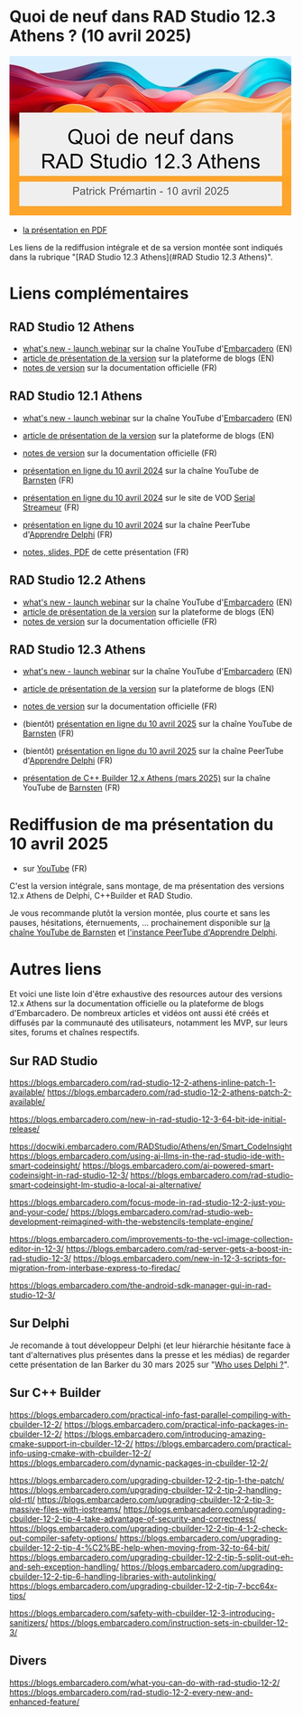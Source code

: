 # Quoi de neuf dans RAD Studio 12.3 Athens ? (10 avril 2025)

![Quoi de neuf dans RAD Studio 12.3 Athens ?](Images/Quoi-de-neuf-dans-RAD-Studio-12_3-Athens-500x282.jpg)

* [la présentation en PDF](Quoi-de-neuf-dans-RAD-Studio-12_3-Athens.pdf)

Les liens de la rediffusion intégrale et de sa version montée sont indiqués dans la rubrique "[RAD Studio 12.3 Athens](#RAD Studio 12.3 Athens)".

# Liens complémentaires

## RAD Studio 12 Athens

* [what's new - launch webinar](https://www.youtube.com/watch?v=AtrpfZFfXAo) sur la chaîne YouTube d'[Embarcadero](https://www.embarcadero.com) (EN)
* [article de présentation de la version](https://blogs.embarcadero.com/announcing-the-availability-of-rad-studio-12-athens/) sur la plateforme de blogs (EN)
* [notes de version](https://docwiki.embarcadero.com/RADStudio/Athens/fr/Nouveautés) sur la documentation officielle (FR)

## RAD Studio 12.1 Athens

* [what's new - launch webinar](https://www.youtube.com/watch?v=8NjEEy--uFU) sur la chaîne YouTube d'[Embarcadero](https://www.embarcadero.com) (EN)
* [article de présentation de la version](https://blogs.embarcadero.com/announcing-the-availability-of-rad-studio-12-1-athens/) sur la plateforme de blogs (EN)
* [notes de version](https://docwiki.embarcadero.com/RADStudio/Athens/fr/12_Athens_-_Release_1) sur la documentation officielle (FR)

* [présentation en ligne du 10 avril 2024](https://www.youtube.com/watch?v=2XZ7JPtd-88) sur la chaîne YouTube de [Barnsten](https://www.barnsten.com/fr/) (FR)
* [présentation en ligne du 10 avril 2024](https://serialstreameur.fr/quoi-de-neuf-dans-rad-studio-12-et-121-athens.html) sur le site de VOD [Serial Streameur](https://serialstreameur.fr/) (FR)
* [présentation en ligne du 10 avril 2024](https://videos.apprendre-delphi.fr/w/weRe2SshvYNz4q2B13aFx3) sur la chaîne PeerTube d'[Apprendre Delphi](https://apprendre-delphi.fr) (FR)
* [notes, slides, PDF](../RAD-Studio-12_1-Athens.20240410) de cette présentation (FR)

## RAD Studio 12.2 Athens

* [what's new - launch webinar](https://www.youtube.com/watch?v=xkJKWstbZlc&pp=0gcJCX4JAYcqIYzv) sur la chaîne YouTube d'[Embarcadero](https://www.embarcadero.com) (EN)
* [article de présentation de la version](https://blogs.embarcadero.com/announcing-the-availability-of-rad-studio-12-2-athens/) sur la plateforme de blogs (EN)
* [notes de version](https://docwiki.embarcadero.com/RADStudio/Athens/fr/12_Athens_-_Release_2) sur la documentation officielle (FR)

## RAD Studio 12.3 Athens

* [what's new - launch webinar](https://www.youtube.com/watch?v=77bQ6Xs0kBE) sur la chaîne YouTube d'[Embarcadero](https://www.embarcadero.com) (EN)
* [article de présentation de la version](https://blogs.embarcadero.com/announcing-the-availability-of-rad-studio-12-3-athens/) sur la plateforme de blogs (EN)
* [notes de version](https://docwiki.embarcadero.com/RADStudio/Athens/fr/12_Athens_-_Release_3) sur la documentation officielle (FR)

* (bientôt) [présentation en ligne du 10 avril 2025](#) sur la chaîne YouTube de [Barnsten](https://www.barnsten.com/fr/) (FR)
* (bientôt) [présentation en ligne du 10 avril 2025](#) sur la chaîne PeerTube d'[Apprendre Delphi](https://apprendre-delphi.fr) (FR)

* [présentation de C++ Builder 12.x Athens (mars 2025)](https://www.youtube.com/watch?v=80vZrro_Btc&list=PLHLdMyq6m8_tIJnWKMZAf8lEUIxgpQEEm&index=2&pp=iAQB) sur la chaîne YouTube de [Barnsten](https://www.barnsten.com/fr/) (FR)

# Rediffusion de ma présentation du 10 avril 2025

* sur [YouTube](https://www.youtube.com/watch?v=kjjSK_2nx4M) (FR)

C'est la version intégrale, sans montage, de ma présentation des versions 12.x Athens de Delphi, C++Builder et RAD Studio.

Je vous recommande plutôt la version montée, plus courte et sans les pauses, hésitations, éternuements, ... prochainement disponible sur [la chaîne YouTube de Barnsten](https://www.youtube.com/@BarnstenFrance/featured) et [l'instance PeerTube d'Apprendre Delphi](https://videos.apprendre-delphi.fr).

# Autres liens

Et voici une liste loin d'être exhaustive des resources autour des versions 12.x Athens sur la documentation officielle ou la plateforme de blogs d'Embarcadero. De nombreux articles et vidéos ont aussi été créés et diffusés par la communauté des utilisateurs, notamment les MVP, sur leurs sites, forums et chaînes respectifs.

## Sur RAD Studio

https://blogs.embarcadero.com/rad-studio-12-2-athens-inline-patch-1-available/
https://blogs.embarcadero.com/rad-studio-12-2-athens-patch-2-available/

https://blogs.embarcadero.com/new-in-rad-studio-12-3-64-bit-ide-initial-release/

https://docwiki.embarcadero.com/RADStudio/Athens/en/Smart_CodeInsight
https://blogs.embarcadero.com/using-ai-llms-in-the-rad-studio-ide-with-smart-codeinsight/
https://blogs.embarcadero.com/ai-powered-smart-codeinsight-in-rad-studio-12-3/
https://blogs.embarcadero.com/rad-studio-smart-codeinsight-lm-studio-a-local-ai-alternative/

https://blogs.embarcadero.com/focus-mode-in-rad-studio-12-2-just-you-and-your-code/
https://blogs.embarcadero.com/rad-studio-web-development-reimagined-with-the-webstencils-template-engine/

https://blogs.embarcadero.com/improvements-to-the-vcl-image-collection-editor-in-12-3/
https://blogs.embarcadero.com/rad-server-gets-a-boost-in-rad-studio-12-3/
https://blogs.embarcadero.com/new-in-12-3-scripts-for-migration-from-interbase-express-to-firedac/

https://blogs.embarcadero.com/the-android-sdk-manager-gui-in-rad-studio-12-3/

## Sur Delphi

Je recomande à tout développeur Delphi (et leur hiérarchie hésitante face à tant d'alternatives plus présentes dans la presse et les médias) de regarder cette présentation de Ian Barker du 30 mars 2025 sur "[Who uses Delphi ?](https://blogs.embarcadero.com/who-uses-delphi-the-silent-success-behind-astronauts-theme-parks-satellites-and-a-multi-billion-ultimate-payday/)".

## Sur C++ Builder

https://blogs.embarcadero.com/practical-info-fast-parallel-compiling-with-cbuilder-12-2/
https://blogs.embarcadero.com/practical-info-packages-in-cbuilder-12-2/
https://blogs.embarcadero.com/introducing-amazing-cmake-support-in-cbuilder-12-2/
https://blogs.embarcadero.com/practical-info-using-cmake-with-cbuilder-12-2/
https://blogs.embarcadero.com/dynamic-packages-in-cbuilder-12-2/

https://blogs.embarcadero.com/upgrading-cbuilder-12-2-tip-1-the-patch/
https://blogs.embarcadero.com/upgrading-cbuilder-12-2-tip-2-handling-old-rtl/
https://blogs.embarcadero.com/upgrading-cbuilder-12-2-tip-3-massive-files-with-iostreams/
https://blogs.embarcadero.com/upgrading-cbuilder-12-2-tip-4-take-advantage-of-security-and-correctness/
https://blogs.embarcadero.com/upgrading-cbuilder-12-2-tip-4-1-2-check-out-compiler-safety-options/
https://blogs.embarcadero.com/upgrading-cbuilder-12-2-tip-4-%C2%BE-help-when-moving-from-32-to-64-bit/
https://blogs.embarcadero.com/upgrading-cbuilder-12-2-tip-5-split-out-eh-and-seh-exception-handling/
https://blogs.embarcadero.com/upgrading-cbuilder-12-2-tip-6-handling-libraries-with-autolinking/
https://blogs.embarcadero.com/upgrading-cbuilder-12-2-tip-7-bcc64x-tips/

https://blogs.embarcadero.com/safety-with-cbuilder-12-3-introducing-sanitizers/
https://blogs.embarcadero.com/instruction-sets-in-cbuilder-12-3/

## Divers

https://blogs.embarcadero.com/what-you-can-do-with-rad-studio-12-2/
https://blogs.embarcadero.com/rad-studio-12-2-every-new-and-enhanced-feature/
